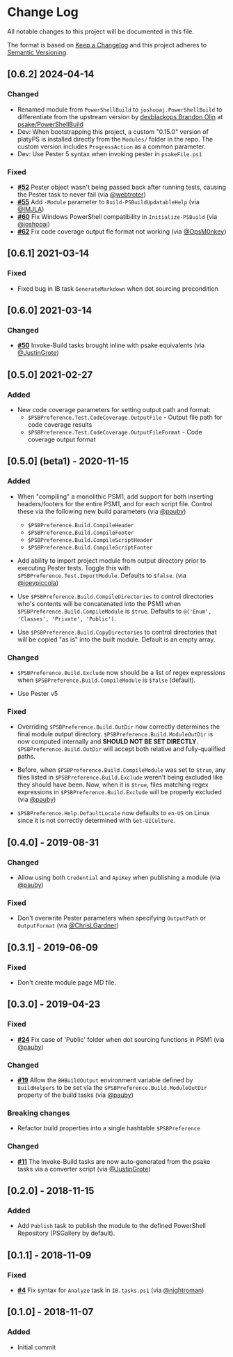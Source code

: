 # Change Log

All notable changes to this project will be documented in this file.

The format is based on [Keep a Changelog](http://keepachangelog.com/)
and this project adheres to [Semantic Versioning](http://semver.org/).

## [0.6.2] 2024-04-14

### Changed

- Renamed module from `PowerShellBuild` to `joshooaj.PowerShellBuild` to differentiate from the upstream version by [devblackops Brandon Olin](https://github.com/devblackops) at [psake/PowerShellBuild](https://github.com/psake/PowerShellBuild)
- Dev: When bootstrapping this project, a custom "0.15.0" version of platyPS is installed directly from the `Modules/` folder in the repo. The custom version includes `ProgressAction` as a common parameter.
- Dev: Use Pester 5 syntax when invoking pester in `psakeFile.ps1`

### Fixed

- [**#52**](https://github.com/psake/PowerShellBuild/pull/52) Pester object wasn't being passed back after running tests, causing the Pester task to never fail (via [@webtroter](https://github.com/webtroter))
- [**#55**](https://github.com/psake/PowerShellBuild/pull/55) Add `-Module` parameter to `Build-PSBuildUpdatableHelp` (via [@IMJLA](https://github.com/IMJLA))
- [**#60**](https://github.com/psake/PowerShellBuild/pull/60) Fix Windows PowerShell compatibility in `Initialize-PSBuild` (via [@joshooaj](https://github.com/joshooaj))
- [**#62**](https://github.com/psake/PowerShellBuild/pull/62) Fix code coverage output fle format not working (via [@OpsM0nkey](https://github.com/OpsM0nkey))

## [0.6.1] 2021-03-14

### Fixed

- Fixed bug in IB task `GenerateMarkdown` when dot sourcing precondition

## [0.6.0] 2021-03-14

### Changed

- [**#50**](https://github.com/psake/PowerShellBuild/pull/50) Invoke-Build tasks brought inline with psake equivalents (via [@JustinGrote](https://github.com/JustinGrote))

## [0.5.0] 2021-02-27

### Added

- New code coverage parameters for setting output path and format:
  - `$PSBPreference.Test.CodeCoverage.OutputFile` - Output file path for code coverage results
  - `$PSBPreference.Test.CodeCoverage.OutputFileFormat` - Code coverage output format

## [0.5.0] (beta1) - 2020-11-15

### Added

- When "compiling" a monolithic PSM1, add support for both inserting headers/footers for the entire PSM1, and for each script file. Control these via the following new build parameters (via [@pauby](https://github.com/pauby))
  - `$PSBPreference.Build.CompileHeader`
  - `$PSBPreference.Build.CompileFooter`
  - `$PSBPreference.Build.CompileScriptHeader`
  - `$PSBPreference.Build.CompileScriptFooter`

- Add ability to import project module from output directory prior to executing Pester tests. Toggle this with `$PSBPreference.Test.ImportModule`. Defaults to `$false`. (via [@joeypiccola](https://github.com/joeypiccola))

- Use `$PSBPreference.Build.CompileDirectories` to control directories who's contents will be concatenated into the PSM1 when `$PSBPreference.Build.CompileModule` is `$true`. Defaults to `@('Enum', 'Classes', 'Private', 'Public')`.
- Use `$PSBPreference.Build.CopyDirectories` to control directories that will be copied "as is" into the built module. Default is an empty array.

### Changed

- `$PSBPreference.Build.Exclude` now should be a list of regex expressions when `$PSBPreference.Build.CompileModule` is `$false` (default).

- Use Pester v5

### Fixed

- Overriding `$PSBPreference.Build.OutDir` now correctly determines the final module output directory. `$PSBPreference.Build.ModuleOutDir` is now computed internally and **SHOULD NOT BE SET DIRECTLY**. ` $PSBPreference.Build.OutDir` will accept both relative and fully-qualified paths.

- Before, when `$PSBPreference.Build.CompileModule` was set to `$true`, any files listed in `$PSBPreference.Build.Exclude` weren't being excluded like they should have been. Now, when it is `$true`, files matching regex expressions in `$PSBPreference.Build.Exclude` will be properly excluded (via [@pauby](https://github.com/pauby))

- `$PSBPreference.Help.DefaultLocale` now defaults to `en-US` on Linux since it is not correctly determined with `Get-UICulture`.

## [0.4.0] - 2019-08-31

### Changed

- Allow using both `Credential` and `ApiKey` when publishing a module (via [@pauby](https://github.com/pauby))

### Fixed

- Don't overwrite Pester parameters when specifying `OutputPath` or `OutputFormat` (via [@ChrisLGardner](https://github.com/ChrisLGardner))

## [0.3.1] - 2019-06-09

### Fixed

- Don't create module page MD file.

## [0.3.0] - 2019-04-23

### Fixed

- [**#24**](https://github.com/psake/PowerShellBuild/pull/24) Fix case of 'Public' folder when dot sourcing functions in PSM1 (via [@pauby](https://github.com/pauby))

### Changed

- [**#19**](https://github.com/psake/PowerShellBuild/pull/19) Allow the `BHBuildOutput` environment variable defined by `BuildHelpers` to be set via the `$PSBPreference.Build.ModuleOutDir` property of the build tasks (via [@pauby](https://github.com/pauby))

### Breaking changes

- Refactor build properties into a single hashtable `$PSBPreference`

### Changed

- [**#11**](https://github.com/psake/PowerShellBuild/pull/11) The Invoke-Build tasks are now auto-generated from the psake tasks via a converter script (via [@JustinGrote](https://github.com/JustinGrote))

## [0.2.0] - 2018-11-15

### Added

- Add `Publish` task to publish the module to the defined PowerShell Repository (PSGallery by default).

## [0.1.1] - 2018-11-09

### Fixed

- [**#4**](https://github.com/psake/PowerShellBuild/pull/4) Fix syntax for `Analyze` task in `IB.tasks.ps1` (via [@nightroman](https://github.com/nightroman))

## [0.1.0] - 2018-11-07

### Added

- Initial commit

